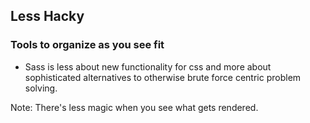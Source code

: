 ## Less Hacky
### Tools to organize as you see fit

- Sass is less about new functionality for css and more about
  sophisticated alternatives to otherwise brute force centric problem
  solving.

Note:
There's less magic when you see what gets rendered.
